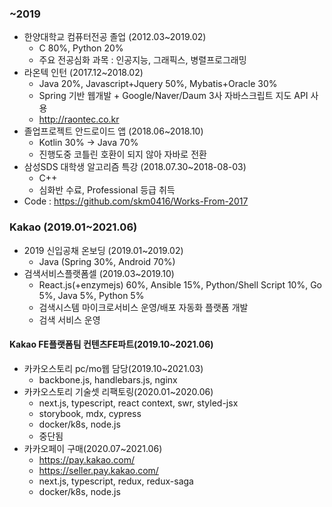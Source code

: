 ### ~2019
- 한양대학교 컴퓨터전공 졸업 (2012.03~2019.02)
  - C 80%, Python 20%
  - 주요 전공심화 과목 : 인공지능, 그래픽스, 병렬프로그래밍
- 라온텍 인턴 (2017.12~2018.02)
  - Java 20%, Javascript+Jquery 50%, Mybatis+Oracle 30%
  - Spring 기반 웹개발 + Google/Naver/Daum 3사 자바스크립트 지도 API 사용
  - http://raontec.co.kr
- 졸업프로젝트 안드로이드 앱 (2018.06~2018.10)
  - Kotlin 30% -> Java 70%
  - 진행도중 코틀린 호환이 되지 않아 자바로 전환
- 삼성SDS 대학생 알고리즘 특강 (2018.07.30~2018-08-03)
  - C++
  - 심화반 수료, Professional 등급 취득
- Code : https://github.com/skm0416/Works-From-2017

### Kakao (2019.01~2021.06)
- 2019 신입공채 온보딩 (2019.01~2019.02)
  - Java (Spring 30%, Android 70%)
- 검색서비스플랫폼셀 (2019.03~2019.10)
  - React.js(+enzymejs) 60%, Ansible 15%, Python/Shell Script 10%, Go 5%, Java 5%, Python 5%
  - 검색시스템 마이크로서비스 운영/배포 자동화 플랫폼 개발
  - 검색 서비스 운영

#### Kakao FE플랫폼팀 컨텐츠FE파트(2019.10~2021.06)
- 카카오스토리 pc/mo웹 담당(2019.10~2021.03)
  - backbone.js, handlebars.js, nginx
- 카카오스토리 기술셋 리팩토링(2020.01~2020.06)
  - next.js, typescript, react context, swr, styled-jsx
  - storybook, mdx, cypress
  - docker/k8s, node.js
  - 중단됨
- 카카오페이 구매(2020.07~2021.06)
  - https://pay.kakao.com/
  - https://seller.pay.kakao.com/
  - next.js, typescript, redux, redux-saga
  - docker/k8s, node.js

